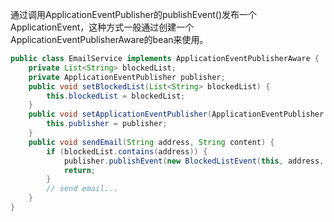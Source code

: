 通过调用ApplicationEventPublisher的publishEvent()发布一个ApplicationEvent，这种方式一般通过创建一个ApplicationEventPublisherAware的bean来使用。

```java
public class EmailService implements ApplicationEventPublisherAware {   
	private List<String> blockedList;
	private ApplicationEventPublisher publisher; 
	public void setBlockedList(List<String> blockedList) {
		this.blockedList = blockedList;
	}  
	public void setApplicationEventPublisher(ApplicationEventPublisher publisher) {
		this.publisher = publisher;
	}
	public void sendEmail(String address, String content) {
		if (blockedList.contains(address)) {
			publisher.publishEvent(new BlockedListEvent(this, address, content));
			return; 
		} 
		// send email...
	}
}
```